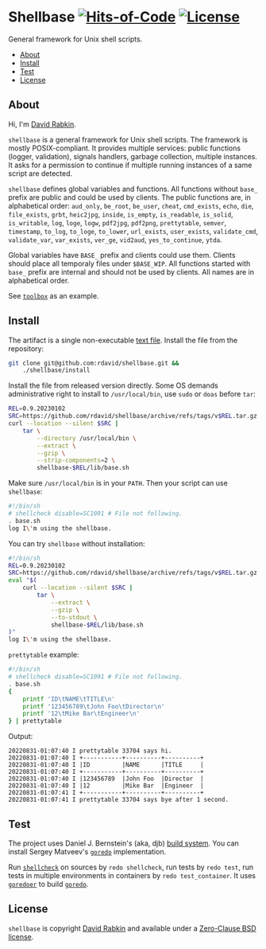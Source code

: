 # Shellbase [![Hits-of-Code](https://hitsofcode.com/github/rdavid/shellbase?branch=master)](https://hitsofcode.com/view/github/rdavid/shellbase?branch=master) [![License](https://img.shields.io/badge/license-0BSD-green)](https://github.com/rdavid/shellbase/blob/master/LICENSE)
General framework for Unix shell scripts.

* [About](#about)
* [Install](#install)
* [Test](#test)
* [License](#license)

## About
Hi, I'm [David Rabkin](http://cv.rabkin.co.il).

`shellbase` is a general framework for Unix shell scripts. The framework is
mostly POSIX-compliant. It provides multiple services: public functions
(logger, validation), signals handlers, garbage collection, multiple instances.
It asks for a permission to continue if multiple running instances of a same
script are detected.

`shellbase` defines global variables and functions. All functions without
`base_` prefix are public and could be used by clients. The public functions
are, in alphabetical order:
`aud_only`, `be_root`, `be_user`, `cheat`, `cmd_exists`, `echo`, `die`,
`file_exists`, `grbt`, `heic2jpg`, `inside`, `is_empty`, `is_readable`,
`is_solid`, `is_writable`, `log`, `loge`, `logw`, `pdf2jpg`, `pdf2png`,
`prettytable`, `semver`, `timestamp`, `to_log`, `to_loge`, `to_lower`,
`url_exists`, `user_exists`, `validate_cmd`, `validate_var`, `var_exists`,
`ver_ge`, `vid2aud`, `yes_to_continue`, `ytda`.

Global variables have `BASE_` prefix and clients could use them. Clients should
place all temporaly files under `$BASE_WIP`. All functions started with `base_`
prefix are internal and should not be used by clients. All names are in
alphabetical order.

See [`toolbox`](https://github.com/rdavid/toolbox) as an example.

## Install
The artifact is a single non-executable [text
file](https://github.com/rdavid/shellbase/blob/master/lib/base.sh). Install the
file from the repository:
```sh
git clone git@github.com:rdavid/shellbase.git &&
	./shellbase/install
```
Install the file from released version directly. Some OS demands
administrative right to install to `/usr/local/bin`, use `sudo` or `doas`
before `tar`:
```sh
REL=0.9.20230102
SRC=https://github.com/rdavid/shellbase/archive/refs/tags/v$REL.tar.gz
curl --location --silent $SRC |
	tar \
		--directory /usr/local/bin \
		--extract \
		--gzip \
		--strip-components=2 \
		shellbase-$REL/lib/base.sh
```
Make sure `/usr/local/bin` is in your `PATH`. Then your script can use
`shellbase`:
```sh
#!/bin/sh
# shellcheck disable=SC1091 # File not following.
. base.sh
log I\'m using the shellbase.
```
You can try `shellbase` without installation:
```sh
#!/bin/sh
REL=0.9.20230102
SRC=https://github.com/rdavid/shellbase/archive/refs/tags/v$REL.tar.gz
eval "$(
	curl --location --silent $SRC |
		tar \
			--extract \
			--gzip \
			--to-stdout \
			shellbase-$REL/lib/base.sh
)"
log I\'m using the shellbase.
```
`prettytable` example:
```sh
#!/bin/sh
# shellcheck disable=SC1091 # File not following.
. base.sh
{
	printf 'ID\tNAME\tTITLE\n'
	printf '123456789\tJohn Foo\tDirector\n'
	printf '12\tMike Bar\tEngineer\n'
} | prettytable
```
Output:
```
20220831-01:07:40 I prettytable 33704 says hi.
20220831-01:07:40 I +-----------+----------+----------+
20220831-01:07:40 I |ID         |NAME      |TITLE     |
20220831-01:07:40 I +-----------+----------+----------+
20220831-01:07:40 I |123456789  |John Foo  |Director  |
20220831-01:07:40 I |12         |Mike Bar  |Engineer  |
20220831-01:07:41 I +-----------+----------+----------+
20220831-01:07:41 I prettytable 33704 says bye after 1 second.
```
## Test
The project uses Daniel J. Bernstein's (aka, djb)
[build system](http://cr.yp.to/redo.html). You can install Sergey Matveev's
[`goredo`](http://www.goredo.cypherpunks.ru/Install.html) implementation.

Run [`shellcheck`](https://github.com/koalaman/shellcheck) on sources by
`redo shellcheck`, run tests by `redo test`, run tests in multiple environments
in containers by `redo test_container`. It uses
[`goredoer`](https://github.com/rdavid/goredoer) to build
[`goredo`](http://www.goredo.cypherpunks.ru/Install.html).

## License
`shellbase` is copyright [David Rabkin](http://cv.rabkin.co.il) and available
under a
[Zero-Clause BSD license](https://github.com/rdavid/shellbase/blob/master/LICENSE).
